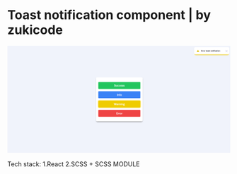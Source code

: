 # Toast notification component | by zukicode

![Screenshot from website.](./src/assets/for-github.png)

Tech stack:
1.React
2.SCSS + SCSS MODULE

